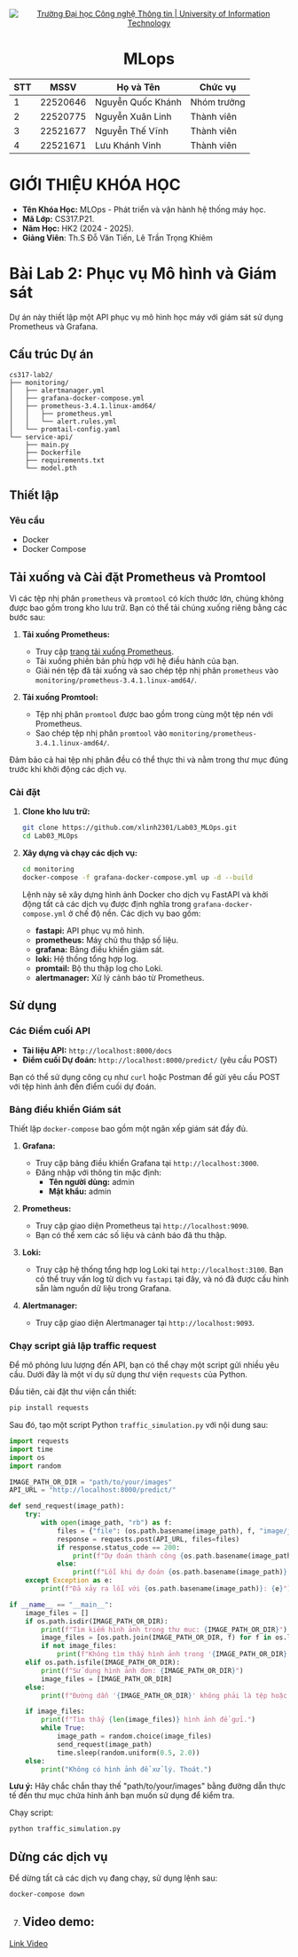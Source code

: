 <!-- Banner -->
<p align="center">
  <a href="https://www.uit.edu.vn/" title="Trường Đại học Công nghệ Thông tin" style="border: none;">
    <img src="https://i.imgur.com/WmMnSRt.png" alt="Trường Đại học Công nghệ Thông tin | University of Information Technology">
  </a>
</p>

<h1 align="center"><b>MLops</b></h1>

<div align="center">
  <table>
    <thead>
      <tr>
        <th>STT</th>
        <th>MSSV</th>
        <th>Họ và Tên</th>
        <th>Chức vụ</th>
      </tr>
    </thead>
    <tbody>
      <tr>
        <td>1</td>
        <td>22520646</td>
        <td>Nguyễn Quốc Khánh</td>
        <td>Nhóm trưởng</td>
      </tr>
      <tr>
        <td>2</td>
        <td>22520775</td>
        <td>Nguyễn Xuân Linh</td>
        <td>Thành viên</td>
      </tr>
      <tr>
        <td>3</td>
        <td>22521677</td>
        <td>Nguyễn Thế Vĩnh</td>
        <td>Thành viên</td>
      </tr>
      <tr>
        <td>4</td>
        <td>22521671</td>
        <td>Lưu Khánh Vinh</td>
        <td>Thành viên</td>
      </tr>
    </tbody>
  </table>
</div>

# GIỚI THIỆU KHÓA HỌC
* **Tên Khóa Học:** MLOps - Phát triển và vận hành hệ thống máy học.
* **Mã Lớp:** CS317.P21.
* **Năm Học:** HK2 (2024 - 2025).
* **Giảng Viên**: Th.S Đỗ Văn Tiến, Lê Trần Trọng Khiêm

# Bài Lab 2: Phục vụ Mô hình và Giám sát

Dự án này thiết lập một API phục vụ mô hình học máy với giám sát sử dụng Prometheus và Grafana.

## Cấu trúc Dự án

```
cs317-lab2/
├── monitoring/
│   ├── alertmanager.yml
│   ├── grafana-docker-compose.yml
│   ├── prometheus-3.4.1.linux-amd64/
│   │   ├── prometheus.yml
│   │   └── alert.rules.yml
│   └── promtail-config.yaml
└── service-api/
    ├── main.py
    ├── Dockerfile
    ├── requirements.txt
    └── model.pth
```

## Thiết lập

### Yêu cầu

*   Docker
*   Docker Compose

## Tải xuống và Cài đặt Prometheus và Promtool

Vì các tệp nhị phân `prometheus` và `promtool` có kích thước lớn, chúng không được bao gồm trong kho lưu trữ. Bạn có thể tải chúng xuống riêng bằng các bước sau:

1. **Tải xuống Prometheus:**
   - Truy cập [trang tải xuống Prometheus](https://prometheus.io/download/).
   - Tải xuống phiên bản phù hợp với hệ điều hành của bạn.
   - Giải nén tệp đã tải xuống và sao chép tệp nhị phân `prometheus` vào `monitoring/prometheus-3.4.1.linux-amd64/`.

2. **Tải xuống Promtool:**
   - Tệp nhị phân `promtool` được bao gồm trong cùng một tệp nén với Prometheus.
   - Sao chép tệp nhị phân `promtool` vào `monitoring/prometheus-3.4.1.linux-amd64/`.

Đảm bảo cả hai tệp nhị phân đều có thể thực thi và nằm trong thư mục đúng trước khi khởi động các dịch vụ.

### Cài đặt

1.  **Clone kho lưu trữ:**
    ```bash
    git clone https://github.com/xlinh2301/Lab03_MLOps.git
    cd Lab03_MLOps
    ```

2.  **Xây dựng và chạy các dịch vụ:**
    ```bash
    cd monitoring
    docker-compose -f grafana-docker-compose.yml up -d --build
    ```
    Lệnh này sẽ xây dựng hình ảnh Docker cho dịch vụ FastAPI và khởi động tất cả các dịch vụ được định nghĩa trong `grafana-docker-compose.yml` ở chế độ nền. Các dịch vụ bao gồm:
    *   **fastapi:** API phục vụ mô hình.
    *   **prometheus:** Máy chủ thu thập số liệu.
    *   **grafana:** Bảng điều khiển giám sát.
    *   **loki:** Hệ thống tổng hợp log.
    *   **promtail:** Bộ thu thập log cho Loki.
    *   **alertmanager:** Xử lý cảnh báo từ Prometheus.

## Sử dụng

### Các Điểm cuối API

*   **Tài liệu API:** `http://localhost:8000/docs`
*   **Điểm cuối Dự đoán:** `http://localhost:8000/predict/` (yêu cầu POST)

Bạn có thể sử dụng công cụ như `curl` hoặc Postman để gửi yêu cầu POST với tệp hình ảnh đến điểm cuối dự đoán.

### Bảng điều khiển Giám sát

Thiết lập `docker-compose` bao gồm một ngăn xếp giám sát đầy đủ.

1.  **Grafana:**
    *   Truy cập bảng điều khiển Grafana tại `http://localhost:3000`.
    *   Đăng nhập với thông tin mặc định:
        *   **Tên người dùng:** admin
        *   **Mật khẩu:** admin

2.  **Prometheus:**
    *   Truy cập giao diện Prometheus tại `http://localhost:9090`.
    *   Bạn có thể xem các số liệu và cảnh báo đã thu thập.

3.  **Loki:**
    *   Truy cập hệ thống tổng hợp log Loki tại `http://localhost:3100`. Bạn có thể truy vấn log từ dịch vụ `fastapi` tại đây, và nó đã được cấu hình sẵn làm nguồn dữ liệu trong Grafana.

4.  **Alertmanager:**
    *   Truy cập giao diện Alertmanager tại `http://localhost:9093`.

### Chạy script giả lập traffic request 

Để mô phỏng lưu lượng đến API, bạn có thể chạy một script gửi nhiều yêu cầu. Dưới đây là một ví dụ sử dụng thư viện `requests` của Python.

Đầu tiên, cài đặt thư viện cần thiết:
```bash
pip install requests
```

Sau đó, tạo một script Python `traffic_simulation.py` với nội dung sau:
```python
import requests
import time
import os
import random

IMAGE_PATH_OR_DIR = "path/to/your/images"
API_URL = "http://localhost:8000/predict/"

def send_request(image_path):
    try:
        with open(image_path, "rb") as f:
            files = {"file": (os.path.basename(image_path), f, "image/jpeg")}
            response = requests.post(API_URL, files=files)
            if response.status_code == 200:
                print(f"Dự đoán thành công {os.path.basename(image_path)}: {response.json()}")
            else:
                print(f"Lỗi khi dự đoán {os.path.basename(image_path)}: {response.status_code} {response.text}")
    except Exception as e:
        print(f"Đã xảy ra lỗi với {os.path.basename(image_path)}: {e}")

if __name__ == "__main__":
    image_files = []
    if os.path.isdir(IMAGE_PATH_OR_DIR):
        print(f"Tìm kiếm hình ảnh trong thư mục: {IMAGE_PATH_OR_DIR}")
        image_files = [os.path.join(IMAGE_PATH_OR_DIR, f) for f in os.listdir(IMAGE_PATH_OR_DIR) if f.lower().endswith(('png', 'jpg', 'jpeg'))]
        if not image_files:
            print(f"Không tìm thấy hình ảnh trong '{IMAGE_PATH_OR_DIR}'.")
    elif os.path.isfile(IMAGE_PATH_OR_DIR):
        print(f"Sử dụng hình ảnh đơn: {IMAGE_PATH_OR_DIR}")
        image_files = [IMAGE_PATH_OR_DIR]
    else:
        print(f"Đường dẫn '{IMAGE_PATH_OR_DIR}' không phải là tệp hoặc thư mục hợp lệ.")

    if image_files:
        print(f"Tìm thấy {len(image_files)} hình ảnh để gửi.")
        while True:
            image_path = random.choice(image_files)
            send_request(image_path)
            time.sleep(random.uniform(0.5, 2.0))
    else:
        print("Không có hình ảnh để xử lý. Thoát.") 
```
**Lưu ý:** Hãy chắc chắn thay thế "path/to/your/images" bằng đường dẫn thực tế đến thư mục chứa hình ảnh bạn muốn sử dụng để kiểm tra.

Chạy script:
```bash
python traffic_simulation.py
```

## Dừng các dịch vụ

Để dừng tất cả các dịch vụ đang chạy, sử dụng lệnh sau:
```bash
docker-compose down
```

7. ## Video demo:

[Link Video](https://drive.google.com/file/d/1DJ9JjSqxwKapUK1miyIhpDYmi2py5kIC/view)

